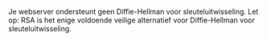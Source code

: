 Je webserver ondersteunt geen Diffie-Hellman voor sleuteluitwisseling. Let op: RSA is het enige voldoende veilige alternatief voor Diffie-Hellman voor sleuteluitwisseling.
